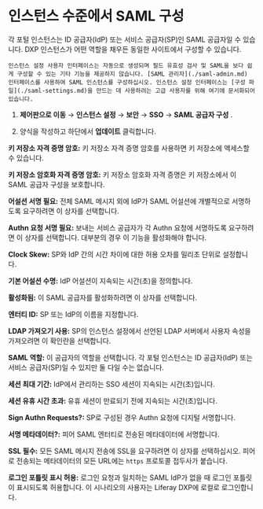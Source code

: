 
# 인스턴스 수준에서 SAML 구성

각 포털 인스턴스는 ID 공급자(IdP) 또는 서비스 공급자(SP)인 SAML 공급자일 수 있습니다. DXP 인스턴스가 어떤 역할을 채우든 동일한 사이트에서 구성할 수 있습니다.

```{warning}
인스턴스 설정 사용자 인터페이스는 자동으로 생성되며 필드 유효성 검사 및 SAML을 보다 쉽게 구성할 수 있는 기타 기능을 제공하지 않습니다. [SAML 관리자](./saml-admin.md) 인터페이스를 사용하여 SAML 인스턴스를 구성하십시오. 인스턴스 설정 인터페이스는 [구성 파일](./saml-settings.md)을 만드는 데 사용하려는 고급 사용자를 위해 여기에 문서화되어 있습니다.
```

1. **제어판으로 이동** &rarr; **인스턴스 설정** &rarr; **보안** &rarr; **SSO** &rarr; **SAML 공급자 구성** .

1. 양식을 작성하고 하단에서 **업데이트** 클릭합니다.

**키 저장소 자격 증명 암호:** 키 저장소 자격 증명 암호를 사용하면 키 저장소에 액세스할 수 있습니다.

**키 저장소 암호화 자격 증명 암호:** 키 저장소 암호화 자격 증명은 키 저장소에서 이 SAML 공급자 구성을 보호합니다.

**어설션 서명 필요:** 전체 SAML 메시지 외에 IdP가 SAML 어설션에 개별적으로 서명하도록 요구하려면 이 상자를 선택합니다.

**Authn 요청 서명 필요:** 보내는 서비스 공급자가 각 Authn 요청에 서명하도록 요구하려면 이 상자를 선택합니다. 대부분의 경우 이 기능을 활성화해야 합니다.

**Clock Skew:** SP와 IdP 간의 시간 차이에 대한 허용 오차를 밀리초 단위로 설정합니다.

**기본 어설션 수명:** IdP 어설션이 지속되는 시간(초)을 정의합니다.

**활성화됨:** 이 SAML 공급자를 활성화하려면 이 상자를 선택합니다.

**엔터티 ID:** SP 또는 IdP의 이름을 지정합니다.

**LDAP 가져오기 사용:** SP의 인스턴스 설정에서 선언된 LDAP 서버에서 사용자 속성을 가져오려면 이 확인란을 선택합니다.

**SAML 역할:** 이 공급자의 역할을 선택합니다. 각 포털 인스턴스는 ID 공급자(IdP) 또는 서비스 공급자(SP)일 수 있지만 둘 다일 수는 없습니다.

**세션 최대 기간:** IdP에서 관리하는 SSO 세션이 지속되는 시간(초)입니다.

**세션 유휴 시간 초과:** 유휴 세션이 만료되기 전에 지속되는 시간(초)입니다.

**Sign Authn Requests?:** SP로 구성된 경우 Authn 요청에 디지털 서명합니다.

**서명 메타데이터?:** 피어 SAML 엔터티로 전송된 메타데이터에 서명합니다.

**SSL 필수:** 모든 SAML 메시지 전송에 SSL을 요구하려면 이 상자를 선택하십시오. 피어로 전송되는 메타데이터의 모든 URL에는 `https` 프로토콜 접두사가 붙습니다.

**로그인 포틀릿 표시 허용:** 로그인 요청과 일치하는 SAML IdP가 없을 때 로그인 포틀릿이 표시되도록 허용합니다. 이 시나리오의 사용자는 Liferay DXP에 로컬로 로그인합니다. 
